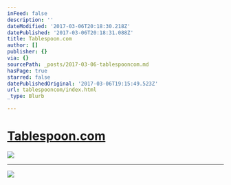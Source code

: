 ```yaml
---
inFeed: false
description: ''
dateModified: '2017-03-06T20:18:30.218Z'
datePublished: '2017-03-06T20:18:31.088Z'
title: Tablespoon.com
author: []
publisher: {}
via: {}
sourcePath: _posts/2017-03-06-tablespooncom.md
hasPage: true
starred: false
datePublishedOriginal: '2017-03-06T19:15:49.523Z'
url: tablespooncom/index.html
_type: Blurb

---
```

# [Tablespoon.com][0]
![](https://the-grid-user-content.s3-us-west-2.amazonaws.com/20c810f5-af4d-4c81-8614-531a8398dbd1.png)

---

![](https://the-grid-user-content.s3-us-west-2.amazonaws.com/675a8761-f55f-436c-b58b-4399962deb67.png)

[0]: http://www.tablespoon.com/